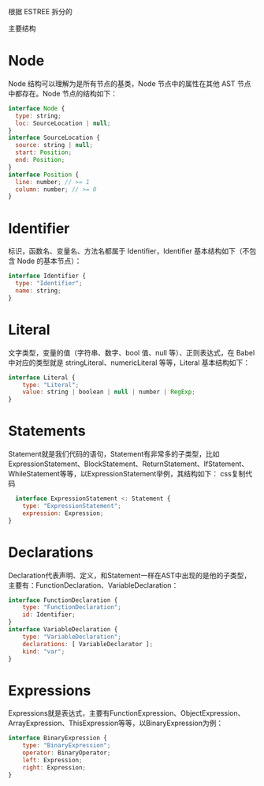 根据 ESTREE 拆分的

主要结构

# Node

Node 结构可以理解为是所有节点的基类，Node 节点中的属性在其他 AST 节点中都存在。Node 节点的结构如下：

```js
interface Node {
  type: string;
  loc: SourceLocation | null;
}
interface SourceLocation {
  source: string | null;
  start: Position;
  end: Position;
}
interface Position {
  line: number; // >= 1
  column: number; // >= 0
}
```

# Identifier

标识，函数名、变量名、方法名都属于 Identifier，Identifier 基本结构如下（不包含 Node 的基本节点）：

```js
interface Identifier {
  type: "Identifier";
  name: string;
}
```

# Literal

文字类型，变量的值（字符串、数字、bool 值、null 等）、正则表达式，在 Babel 中对应的类型就是 stringLiteral、numericLiteral 等等，Literal 基本结构如下：

```js
interface Literal {
    type: "Literal";
    value: string | boolean | null | number | RegExp;
}
```


# Statements

Statement就是我们代码的语句，Statement有非常多的子类型，比如ExpressionStatement、BlockStatement、ReturnStatement、IfStatement、WhileStatement等等，以ExpressionStatement举例，其结构如下：
css复制代码

```js
  interface ExpressionStatement <: Statement {
    type: "ExpressionStatement";
    expression: Expression;
}  

```

# Declarations

Declaration代表声明、定义，和Statement一样在AST中出现的是他的子类型，主要有：FunctionDeclaration、VariableDeclaration：



```js
interface FunctionDeclaration {
    type: "FunctionDeclaration";
    id: Identifier;
}
interface VariableDeclaration {
    type: "VariableDeclaration";
    declarations: [ VariableDeclarator ];
    kind: "var";
}

```

# Expressions

Expressions就是表达式，主要有FunctionExpression、ObjectExpression、ArrayExpression、ThisExpression等等，以BinaryExpression为例：


```js
interface BinaryExpression {
    type: "BinaryExpression";
    operator: BinaryOperator;
    left: Expression;
    right: Expression;
}


```